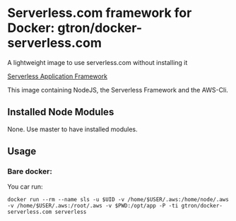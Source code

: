 # Serverless.com framework for Docker: gtron/docker-serverless.com
A lightweight image to use serverless.com without installing it

[Serverless Application Framework](http://serverless.com)

This image containing NodeJS, the Serverless Framework and the AWS-Cli.



## Installed Node Modules

 None. Use master to have installed modules.


## Usage

### Bare docker:

You car run:

`docker run --rm --name sls -u $UID -v /home/$USER/.aws:/home/node/.aws -v /home/$USER/.aws:/root/.aws -v $PWD:/opt/app -P -ti gtron/docker-serverless.com serverless`


